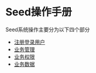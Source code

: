 # Seed操作手册
Seed系统操作主要分为以下四个部分

- [注册登录用户](1、注册登录用户/README.md)
- [业务管理](2、业务管理/README.md)
- [业务权限](3、业务权限/README.md)
- [业务数据](4、业务数据/README.md)